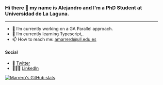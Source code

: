 ### Hi there 👋 my name is Alejandro and I'm a PhD Student at Universidad de La Laguna.
---

- 🔭 I’m currently working on a GA Parallel approach.
- 🌱 I’m currently learning Typescript,.
- 📫 How to reach me: amarrerd@ull.edu.es

#### Social

- 💬 [Twitter](https://twitter.com/amarre_)
- 👩🏻‍💻 [LinkedIn](https://www.linkedin.com/in/alemarrero)



[![Marrero's GitHub stats](https://github-readme-stats.vercel.app/api?username=amarrerod&count_private=true&show_icons=true)](https://github.com/anuraghazra/github-readme-stats)



<!--
**amarrerod/amarrerod** is a ✨ _special_ ✨ repository because its `README.md` (this file) appears on your GitHub profile.

Here are some ideas to get you started:

- 🔭 I’m currently working on ...
- 🌱 I’m currently learning ...
- 👯 I’m looking to collaborate on ...
- 🤔 I’m looking for help with ...
- 💬 Ask me about ...
- 📫 How to reach me: ...
- 😄 Pronouns: ...
- ⚡ Fun fact: ...
-->
